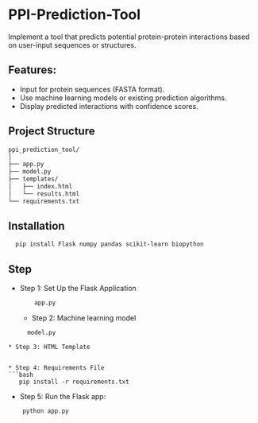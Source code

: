 # PPI-Prediction-Tool
Implement a tool that predicts potential protein-protein interactions based on user-input sequences or structures.
## Features:
* Input for protein sequences (FASTA format).
* Use machine learning models or existing prediction algorithms.
* Display predicted interactions with confidence scores.


## Project Structure
```bash
ppi_prediction_tool/
│
├── app.py
├── model.py
├── templates/
│   ├── index.html
│   └── results.html
└── requirements.txt
```
## Installation
```bash
  pip install Flask numpy pandas scikit-learn biopython
```
## Step
* Step 1: Set Up the Flask Application
  ```bash
      app.py
  ```
  * Step 2: Machine learning model
  ```bash
    model.py
 ```
* Step 3: HTML Template


* Step 4: Requirements File
```bash
    pip install -r requirements.txt
 ```

 * Step 5: Run the Flask app:

 ```bash
     python app.py 
  ```

